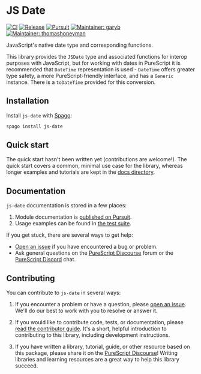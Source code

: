 # JS Date

[![CI](https://github.com/purescript-contrib/purescript-js-date/workflows/CI/badge.svg?branch=main)](https://github.com/purescript-contrib/purescript-js-date/actions?query=workflow%3ACI+branch%3Amain)
[![Release](https://img.shields.io/github/release/purescript-contrib/purescript-js-date.svg)](https://github.com/purescript-contrib/purescript-js-date/releases)
[![Pursuit](https://pursuit.purescript.org/packages/purescript-js-date/badge)](https://pursuit.purescript.org/packages/purescript-js-date)
[![Maintainer: garyb](https://img.shields.io/badge/maintainer-garyb-teal.svg)](https://github.com/garyb)
[![Maintainer: thomashoneyman](https://img.shields.io/badge/maintainer-thomashoneyman-teal.svg)](https://github.com/thomashoneyman)

JavaScript's native date type and corresponding functions.

This library provides the `JSDate` type and associated functions for interop purposes with JavaScript, but for working with dates in PureScript it is recommended that `DateTime` representation is used - `DateTime` offers greater type safety, a more PureScript-friendly interface, and has a `Generic` instance. There is a `toDateTime` provided for this conversion.

## Installation

Install `js-date` with [Spago](https://github.com/purescript/spago):

```sh
spago install js-date
```

## Quick start

The quick start hasn't been written yet (contributions are welcome!). The quick start covers a common, minimal use case for the library, whereas longer examples and tutorials are kept in the [docs directory](./docs).

## Documentation

`js-date` documentation is stored in a few places:

1. Module documentation is [published on Pursuit](https://pursuit.purescript.org/packages/purescript-js-date).
2. Usage examples can be found in [the test suite](./test).

If you get stuck, there are several ways to get help:

- [Open an issue](https://github.com/purescript-contrib/purescript-js-date/issues) if you have encountered a bug or problem.
- Ask general questions on the [PureScript Discourse](https://discourse.purescript.org) forum or the [PureScript Discord](https://discord.com/invite/sMqwYUbvz6) chat.

## Contributing

You can contribute to `js-date` in several ways:

1. If you encounter a problem or have a question, please [open an issue](https://github.com/purescript-contrib/purescript-js-date/issues). We'll do our best to work with you to resolve or answer it.

2. If you would like to contribute code, tests, or documentation, please [read the contributor guide](./CONTRIBUTING.md). It's a short, helpful introduction to contributing to this library, including development instructions.

3. If you have written a library, tutorial, guide, or other resource based on this package, please share it on the [PureScript Discourse](https://discourse.purescript.org)! Writing libraries and learning resources are a great way to help this library succeed.
